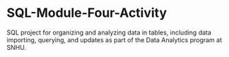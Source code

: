 # SQL-Module-Four-Activity
SQL project for organizing and analyzing data in tables, including data importing, querying, and updates as part of the Data Analytics program at SNHU.
